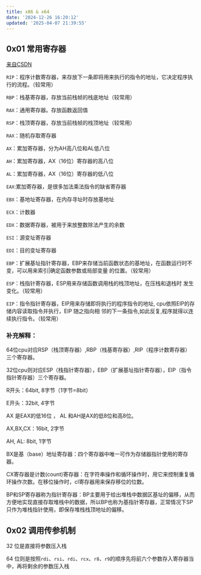```yaml
---
title: x86 & x64
date: '2024-12-26 16:20:12'
updated: '2025-04-07 21:39:55'
---
```

## 0x01 常用寄存器
[来自CSDN](https://blog.csdn.net/weixin_43780092/article/details/126694251)

`RIP`：程序计数寄存器，来存放下一条即将用来执行的指令的地址，它决定程序执行的流程。（较常用）

`RBP`：栈基寄存器，存放当前栈帧的栈底地址（较常用）

`RAX`：通用寄存器。存放函数返回值

`RSP`：栈顶寄存器，存放当前栈帧的栈顶地址（较常用）

`RAX`：随机存取寄存器

`AX`：累加寄存器，分为AH高八位和AL低八位

`AH`：累加寄存器，AX（16位）寄存器的高八位

`AL`：累加寄存器，AX（16位）寄存器的低八位

`EAX`:累加寄存器，是很多加法乘法指令的缺省寄存器

`EBX`：基地址寄存器，在内存寻址时存放基地址

`ECX`：计数器

`EDX`：数据寄存器，被用于来放整数除法产生的余数

`ESI`：源变址寄存器

`EDI`：目的变址寄存器

`EBP`：扩展基址指针寄存器，EBP来存储当前函数状态的基地址，在函数运行时不变，可以用来索引|确定函数参数或局部变量 的位置。（较常用）

`ESP`：栈指针寄存器，ESP用来存储函数调用栈的栈顶地址，在压栈和退栈时 发生变化。（较常用）

`EIP`：指令指针寄存器，EIP用来存储即将执行的程序指令的地址, cpu依照EIP的存储内容读取指令并执行，EIP 随之指向相 邻的下一条指令,如此反复,程序就得以连续执行指令。（较常用）

### 补充解释：
64位cpu对应RSP（栈顶寄存器）,RBP（栈基寄存器）,RIP（程序计数寄存器）三个寄存器。

32位cpu则对应ESP（栈指针寄存器），EBP（扩展基址指针寄存器），EIP（指令指针寄存器）三个寄存器。

R开头：64bit, 8字节（1字节=8bit）

E开头：32bit, 4字节

AX 是EAX的低16位 ， AL 和AH是AX的低8位和高8位。

AX,BX,CX：16bit, 2字节

AH, AL: 8bit, 1字节

BX是基（base）地址寄存器：四个寄存器中唯一可作为存储器指针使用的寄存器。

CX寄存器是计数(count)寄存器：在字符串操作和循环操作时，用它来控制重复循环操作次数。在移位操作时，cl寄存器用来保存移位的位数。

BP和SP寄存器称为指针寄存器：BP主要用于给出堆栈中数据区基址的偏移，从而方便地实现直接存取堆栈中的数据，所以BP也称为基指针寄存器，正常情况下SP只作为堆栈指针使用，即保存堆栈栈顶地址的偏移。

## 0x02 调用传参机制
32 位是直接将参数压入栈

64 位则是按照`rdi`、`rsi`、`rdi`、`rcx`、`r8`、`r9`的顺序先将前六个参数存入寄存器当中，再将剩余的参数压入栈

